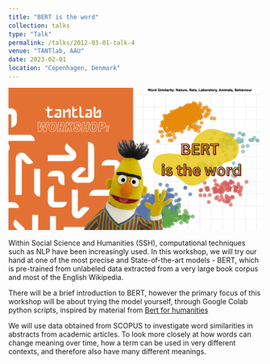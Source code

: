 ```yaml
---
title: "BERT is the word"
collection: talks
type: "Talk"
permalink: /talks/2012-03-01-talk-4
venue: "TANTlab, AAU"
date: 2023-02-01
location: "Copenhagen, Denmark"
---
```


![Bert](/images/bertistheword(1).png)

Within Social Science and Humanities (SSH), computational techniques such as NLP have been increasingly used. In this workshop, we will try our hand at one of the most precise and State-of-the-art models - BERT, which is pre-trained from unlabeled data extracted from a very large book corpus and most of the English Wikipedia.

There will be a brief introduction to BERT, however the primary focus of this workshop will be about trying the model yourself, through Google Colab python scripts, inspired by material from [Bert for humanities]([https://www.aiforhumanists.com/])

We will use data obtained from SCOPUS to investigate word similarities in abstracts from academic articles.
To look more closely at how words can change meaning over time, how a term can be used in very different contexts, and therefore also have many different meanings.
